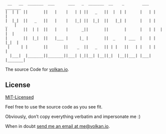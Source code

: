 ```text
 __   __  _______  ___      ___   _  _______  __    _        ___   _______
|  | |  ||       ||   |    |   | | ||   _   ||  |  | |      |   | |       |
|  |_|  ||   _   ||   |    |   |_| ||  |_|  ||   |_| |      |   | |   _   |
|       ||  | |  ||   |    |      _||       ||       |      |   | |  | |  |
|       ||  |_|  ||   |___ |     |_ |       ||  _    | ___  |   | |  |_|  |
 |     | |       ||       ||    _  ||   _   || | |   ||   | |   | |       |
  |___|  |_______||_______||___| |_||__| |__||_|  |__||___| |___| |_______|
```

The source Code for [volkan.io](https://volkan.io/).

## License

[MIT-Licensed](LICENSE)

Feel free to use the source code as you see fit.

Obviously, don’t copy everything verbatim and impersonate me :)

When in doubt [send me an email at me@volkan.io](mailto:me@volkan.io).

